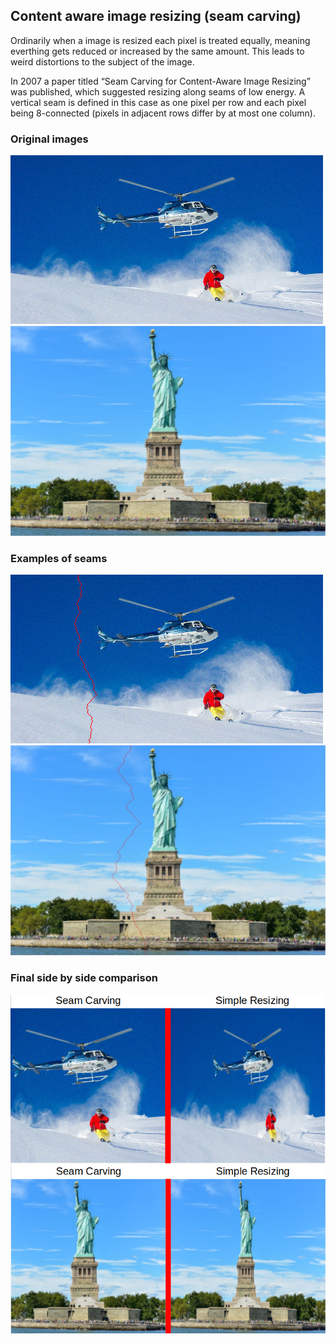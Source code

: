 ## Content aware image resizing (seam carving)
Ordinarily when a image is resized each pixel is treated equally, meaning everthing gets reduced or increased by the same amount. This leads to weird distortions to the subject of the image.

In 2007 a paper titled “Seam Carving for Content-Aware Image Resizing” was published, which suggested resizing along seams of low energy. A vertical seam is defined in this case as one pixel per row and each pixel being 8-connected (pixels in adjacent rows differ by at most one column).

### Original images
![snow](./examples/snow.png)
![lib](./examples/lib.jpg)

### Examples of seams
![snow](./examples/snow_seam.png)
![lib](./examples/lib_seam.jpg)

### Final side by side comparison
![snow](./examples/snow-sbs.PNG)
![lib](./examples/lib-sbs.PNG)
